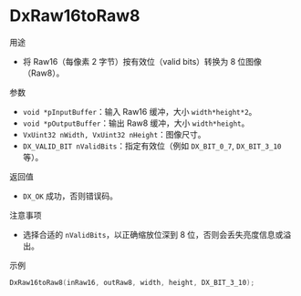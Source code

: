 # DxRaw16toRaw8

用途
- 将 Raw16（每像素 2 字节）按有效位（valid bits）转换为 8 位图像（Raw8）。

参数
- `void *pInputBuffer`：输入 Raw16 缓冲，大小 `width*height*2`。
- `void *pOutputBuffer`：输出 Raw8 缓冲，大小 `width*height`。
- `VxUint32 nWidth, VxUint32 nHeight`：图像尺寸。
- `DX_VALID_BIT nValidBits`：指定有效位（例如 `DX_BIT_0_7`, `DX_BIT_3_10` 等）。

返回值
- `DX_OK` 成功，否则错误码。

注意事项
- 选择合适的 `nValidBits`，以正确缩放位深到 8 位，否则会丢失亮度信息或溢出。

示例
```c
DxRaw16toRaw8(inRaw16, outRaw8, width, height, DX_BIT_3_10);
```